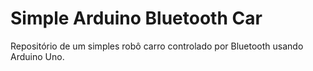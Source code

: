 # Simple Arduino Bluetooth Car

Repositório de um simples robô carro controlado por Bluetooth usando Arduino Uno.
